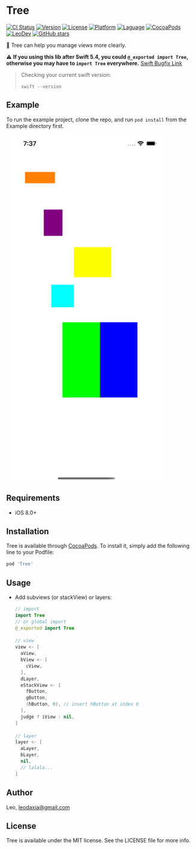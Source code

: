 # Tree

[![CI Status](https://img.shields.io/travis/iTofu/Tree.svg?style=flat)](https://travis-ci.org/iTofu/Tree)
[![Version](https://img.shields.io/cocoapods/v/Tree.svg?style=flat)](https://cocoapods.org/pods/Tree)
[![License](https://img.shields.io/cocoapods/l/Tree.svg?style=flat)](https://cocoapods.org/pods/Tree)
[![Platform](https://img.shields.io/cocoapods/p/Tree.svg?style=flat)](https://cocoapods.org/pods/Tree)
[![Laguage](https://img.shields.io/badge/language-Swift%20%26%20ObjC-orange.svg)](https://github.com/iTofu/Tree)
[![CocoaPods](https://img.shields.io/cocoapods/dt/Tree.svg)](https://cocoapods.org/pods/Tree)
[![LeoDev](https://img.shields.io/badge/blog-LeoDev.me-brightgreen.svg)](https://leodev.me)
[![GitHub stars](https://img.shields.io/github/stars/iTofu/Tree.svg?style=social&label=Star)](https://github.com/iTofu/Tree)

🎏 Tree can help you manage views more clearly.

⚠️ **If you using this lib after Swift 5.4, you could `@_exported import Tree`, otherwise you may have to `import Tree` everywhere.** [Swift Bugfix Link](https://forums.swift.org/t/exported-import-does-not-properly-export-custom-operators/39090)

> Checking your current swift version:
>  ```shell
>  swift --version
>  ```

## Example

To run the example project, clone the repo, and run `pod install` from the Example directory first.

<img src="https://raw.githubusercontent.com/iTofu/Tree/master/Misc/ScreenShot_01.png" width="428" height="926" alt="ScreenShot_01" align=center />

## Requirements

- iOS 8.0+

## Installation

Tree is available through [CocoaPods](https://cocoapods.org). To install
it, simply add the following line to your Podfile:

```ruby
pod 'Tree'
```

## Usage

- Add subviews (or stackView) or layers:

  ```swift
  // import
  import Tree
  // or global import
  @_exported import Tree
  
  // view
  view <- [
    aView,
    bView <- [
      cView,
    ],
    dLayer,
    eStackView <- [
      fButton,
      gButton,
      (hButton, 0), // insert hButton at index 0
    ],
    judge ? iView : nil,
  ]
  
  // layer
  layer <- [
    aLayer,
    bLayer,
    nil,
    // lalala...
  ]
  ```

## Author

Leo, leodaxia@gmail.com

## License

Tree is available under the MIT license. See the LICENSE file for more info.
